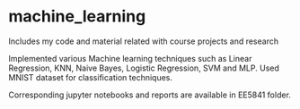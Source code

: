 # machine_learning
Includes my code and material related with course projects and research

Implemented various Machine learning techniques such as Linear Regression, KNN, Naive Bayes, Logistic Regression, SVM and MLP.
Used MNIST dataset for classification techniques. 

Corresponding jupyter notebooks and reports are available in EE5841 folder.
